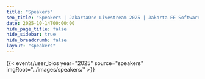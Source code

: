 ```yaml
---
title: "Speakers"
seo_title: "Speakers | JakartaOne Livestream 2025 | Jakarta EE Software | Cloud Native"
date: 2025-10-14T00:00:00
hide_page_title: false
hide_sidebar: true
hide_breadcrumb: false
layout: "speakers"
---
```


{{< events/user_bios year="2025" source="speakers" imgRoot="../images/speakers/" >}}